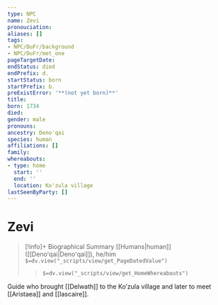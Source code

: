 ```yaml
---
type: NPC
name: Zevi
pronouciation:
aliases: []
tags:
- NPC/DuFr/background
- NPC/DuFr/met_one
pageTargetDate:
endStatus: died
endPrefix: d.
startStatus: born
startPrefix: b.
preExistError: '**(not yet born)**'
title:
born: 1734
died:
gender: male
pronouns:
ancestry: Deno'qai
species: human
affiliations: []
family:
whereabouts:
- type: home
  start: ''
  end: ''
  location: Ko'zula village
lastSeenByParty: []
---
```

# Zevi
>[!info]+ Biographical Summary
>[[Humans|human]] ([[Deno'qai|Deno'qai]]), he/him
>`$=dv.view("_scripts/view/get_PageDatedValue")`
>> `$=dv.view("_scripts/view/get_HomeWhereabouts")`

Guide who brought [[Delwath]] to the Ko’zula village and later to meet [[Aristaea]] and [[Iascaire]].